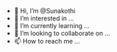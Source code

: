 - 👋 Hi, I’m @Sunakothi
- 👀 I’m interested in ...
- 🌱 I’m currently learning ...
- 💞️ I’m looking to collaborate on ...
- 📫 How to reach me ...

<!---
Sunakothi/Sunakothi is a ✨ special ✨ repository because its `README.md` (this file) appears on your GitHub profile.
You can click the Preview link to take a look at your changes.
--->
